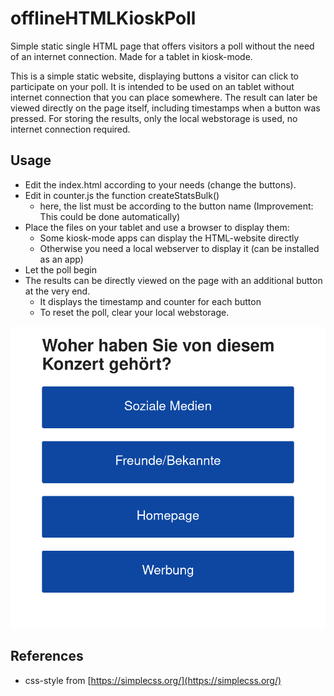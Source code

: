 # offlineHTMLKioskPoll
Simple static single HTML page that offers visitors a poll without the need of an internet connection. Made for a tablet in kiosk-mode.

This is a simple static website, displaying buttons a visitor can click to participate on your poll.
It is intended to be used on an tablet without internet connection that you can place somewhere.
The result can later be viewed directly on the page itself, including timestamps when a button was pressed.
For storing the results, only the local webstorage is used, no internet connection required.



## Usage
* Edit the index.html according to your needs (change the buttons).
* Edit in counter.js the function createStatsBulk()
	* here, the list must be according to the button name (Improvement: This could be done automatically)
* Place the files on your tablet and use a browser to display them:
	* Some kiosk-mode apps can display the HTML-website directly
	* Otherwise you need a local webserver to display it (can be installed as an app)
* Let the poll begin
* The results can be directly viewed on the page with an additional button at the very end.
	* It displays the timestamp and counter for each button
	* To reset the poll, clear your local webstorage.



![Example of the poll](poll_example.png)


## References
* css-style from [https://simplecss.org/](https://simplecss.org/)


